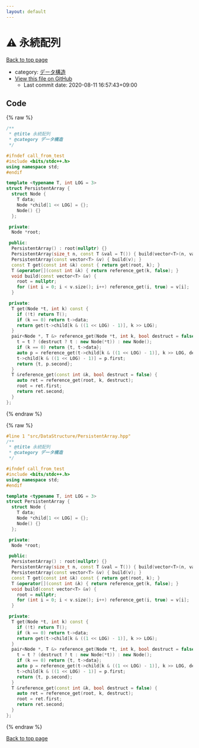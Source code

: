 ```yaml
---
layout: default
---
```


<!-- mathjax config similar to math.stackexchange -->
<script type="text/javascript" async
  src="https://cdnjs.cloudflare.com/ajax/libs/mathjax/2.7.5/MathJax.js?config=TeX-MML-AM_CHTML">
</script>
<script type="text/x-mathjax-config">
  MathJax.Hub.Config({
    TeX: { equationNumbers: { autoNumber: "AMS" }},
    tex2jax: {
      inlineMath: [ ['$','$'] ],
      processEscapes: true
    },
    "HTML-CSS": { matchFontHeight: false },
    displayAlign: "left",
    displayIndent: "2em"
  });
</script>

<script type="text/javascript" src="https://cdnjs.cloudflare.com/ajax/libs/jquery/3.4.1/jquery.min.js"></script>
<script src="https://cdn.jsdelivr.net/npm/jquery-balloon-js@1.1.2/jquery.balloon.min.js" integrity="sha256-ZEYs9VrgAeNuPvs15E39OsyOJaIkXEEt10fzxJ20+2I=" crossorigin="anonymous"></script>
<script type="text/javascript" src="../../../assets/js/copy-button.js"></script>
<link rel="stylesheet" href="../../../assets/css/copy-button.css" />


# :warning: 永続配列

<a href="../../../index.html">Back to top page</a>

* category: <a href="../../../index.html#c1c7278649b583761cecd13e0628181d">データ構造</a>
* <a href="{{ site.github.repository_url }}/blob/master/src/DataStructure/PersistentArray.hpp">View this file on GitHub</a>
    - Last commit date: 2020-08-11 16:57:43+09:00




## Code

<a id="unbundled"></a>
{% raw %}
```cpp
/**
 * @title 永続配列
 * @category データ構造
 */

#ifndef call_from_test
#include <bits/stdc++.h>
using namespace std;
#endif

template <typename T, int LOG = 3>
struct PersistentArray {
  struct Node {
    T data;
    Node *child[1 << LOG] = {};
    Node() {}
  };

 private:
  Node *root;

 public:
  PersistentArray() : root(nullptr) {}
  PersistentArray(size_t n, const T &val = T()) { build(vector<T>(n, val)); }
  PersistentArray(const vector<T> &v) { build(v); }
  const T get(const int &k) const { return get(root, k); }
  T &operator[](const int &k) { return reference_get(k, false); }
  void build(const vector<T> &v) {
    root = nullptr;
    for (int i = 0; i < v.size(); i++) reference_get(i, true) = v[i];
  }

 private:
  T get(Node *t, int k) const {
    if (!t) return T();
    if (k == 0) return t->data;
    return get(t->child[k & ((1 << LOG) - 1)], k >> LOG);
  }
  pair<Node *, T &> reference_get(Node *t, int k, bool destruct = false) {
    t = t ? (destruct ? t : new Node(*t)) : new Node();
    if (k == 0) return {t, t->data};
    auto p = reference_get(t->child[k & ((1 << LOG) - 1)], k >> LOG, destruct);
    t->child[k & ((1 << LOG) - 1)] = p.first;
    return {t, p.second};
  }
  T &reference_get(const int &k, bool destruct = false) {
    auto ret = reference_get(root, k, destruct);
    root = ret.first;
    return ret.second;
  }
};

```
{% endraw %}

<a id="bundled"></a>
{% raw %}
```cpp
#line 1 "src/DataStructure/PersistentArray.hpp"
/**
 * @title 永続配列
 * @category データ構造
 */

#ifndef call_from_test
#include <bits/stdc++.h>
using namespace std;
#endif

template <typename T, int LOG = 3>
struct PersistentArray {
  struct Node {
    T data;
    Node *child[1 << LOG] = {};
    Node() {}
  };

 private:
  Node *root;

 public:
  PersistentArray() : root(nullptr) {}
  PersistentArray(size_t n, const T &val = T()) { build(vector<T>(n, val)); }
  PersistentArray(const vector<T> &v) { build(v); }
  const T get(const int &k) const { return get(root, k); }
  T &operator[](const int &k) { return reference_get(k, false); }
  void build(const vector<T> &v) {
    root = nullptr;
    for (int i = 0; i < v.size(); i++) reference_get(i, true) = v[i];
  }

 private:
  T get(Node *t, int k) const {
    if (!t) return T();
    if (k == 0) return t->data;
    return get(t->child[k & ((1 << LOG) - 1)], k >> LOG);
  }
  pair<Node *, T &> reference_get(Node *t, int k, bool destruct = false) {
    t = t ? (destruct ? t : new Node(*t)) : new Node();
    if (k == 0) return {t, t->data};
    auto p = reference_get(t->child[k & ((1 << LOG) - 1)], k >> LOG, destruct);
    t->child[k & ((1 << LOG) - 1)] = p.first;
    return {t, p.second};
  }
  T &reference_get(const int &k, bool destruct = false) {
    auto ret = reference_get(root, k, destruct);
    root = ret.first;
    return ret.second;
  }
};

```
{% endraw %}

<a href="../../../index.html">Back to top page</a>

